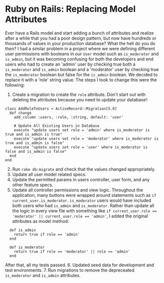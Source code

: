 # Ruby on Rails: Replacing Model Attributes
Ever have a Rails model and start adding a bunch of attributes and realize after a while that you had a poor design pattern, but now have hundreds or thousands of values in your production database? What the hell do you do then?
I had a similar problem in a project where we were defining different user permissions with booleans in our ```User``` model such as `is_moderator` and `is_admin`, but it was becoming confusing for both the developers and end users who had to create an 'admin' user by checking true both a `is_moderator` and `is_admin` boolean and a 'moderator' user by checking true the `is_moderator` boolean but false for the `is_admin` boolean. We decided to replace it with a 'role' string value. The steps I took to change this were the following:
1. Create a migration to create the `role` attribute. Don't start out with deleting the attributes because you need to update your database!:
```
class AddRoleToUsers < ActiveRecord::Migration[5.0]
  def change
    add_column :users, :role, :string, default: 'user'

    # Update All Existing Users in Database
    execute "update users set role = 'admin' where is_moderator is true and is_admin is true"
    execute "update users set role = 'moderator' where is_moderator is true and is_admin is false"
    execute "update users set role = 'user' where is_moderator is false and is_admin is false"
  end
end
```
2. Run ```rake db:migrate``` and check that the values changed appropriately.
3. Update all user model related specs.
4. Update the permitted params in users controller, user form, and any other feature specs.
5. Update all controller permissions and view logic. Throughout the application, many buttons were wrapped around statements such as `if current_user.is_moderator`. `is_moderator` users would have included both users who had `is_admin` and `is_moderator`. Rather than update all the logic in every view file with something like `if current_user.role == 'moderator' || current_user.role == 'admin'`, I added the original attributes as model method:
```
  def is_admin
    return true if role == 'admin'
  end

  def is_moderator
    return true if role == 'moderator' || role == 'admin'
  end
```
After that, all my tests passed.
6. Updated seed data for development and test environments.
7. Run migrations to remove the depreceated `is_moderator` and `is_admin` attributes.
